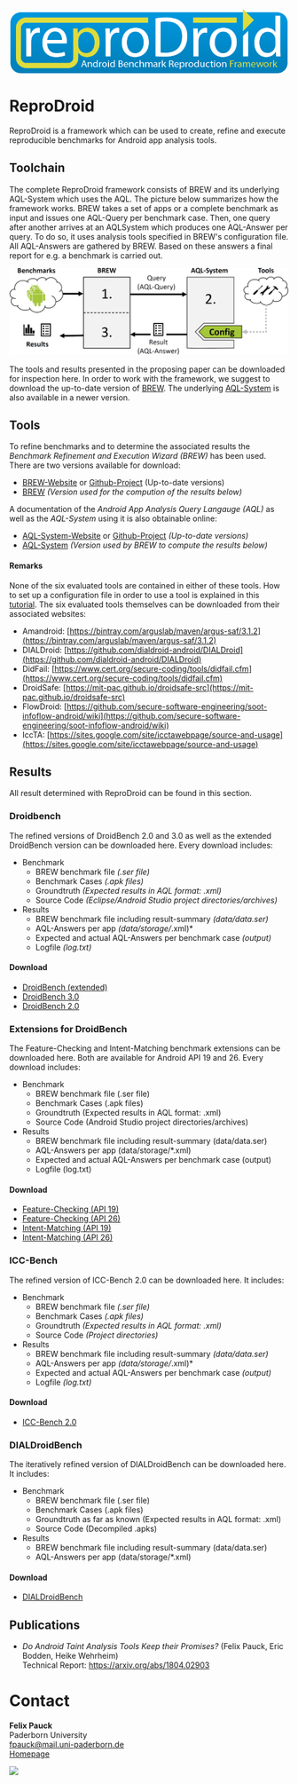 <p align="center">
	<img src="logo.png" width="500px"/>
</p>

# ReproDroid
ReproDroid is a framework which can be used to create, refine and execute reproducible benchmarks for Android app analysis tools.

## Toolchain
The complete ReproDroid framework consists of BREW and its underlying AQL-System which uses the AQL.
The picture below summarizes how the framework works.
BREW takes a set of apps or a complete benchmark as input and issues one AQL-Query per benchmark case.
Then, one query after another arrives at an AQLSystem which produces one AQL-Answer per query.
To do so, it uses analysis tools specified in BREW's configuration file.
All AQL-Answers are gathered by BREW. Based on these answers a final report for e.g. a benchmark is carried out.

<p align="center">
	<img src="overview.jpg" />
</p>

The tools and results presented in the proposing paper can be downloaded for inspection here.
In order to work with the framework, we suggest to download the up-to-date version of [BREW](https://FoelliX.github.io/BREW "Benchmark Refinement and Execution Wizard"). The underlying [AQL-System](https://FoelliX.github.io/AQL-System "System using the Analysis Query Language") is also available in a newer version.



## Tools
To refine benchmarks and to determine the associated results the *Benchmark Refinement and Execution Wizard (BREW)* has been used. There are two versions available for download:
- [BREW-Website](https://FoelliX.github.io/BREW) or [Github-Project](https://github.com/FoelliX/BREW) (Up-to-date versions)
- [BREW](https://uni-paderborn.sciebo.de/s/aH1jp12VOsG3HIn/download?path=%2Ftools&files=BREW.zip) *(Version used for the compution of the results below)*

A documentation of the *Android App Analysis Query Langauge (AQL)* as well as the *AQL-System* using it is also obtainable online:
- [AQL-System-Website](https://FoelliX.github.io/AQL-System) or [Github-Project](https://github.com/FoelliX/AQL-System) *(Up-to-date versions)*
- [AQL-System](https://uni-paderborn.sciebo.de/s/aH1jp12VOsG3HIn/download?path=%2Ftools&files=AQLSystem.zip) *(Version used by BREW to compute the results below)*

#### Remarks
None of the six evaluated tools are contained in either of these tools.
How to set up a configuration file in order to use a tool is explained in this [tutorial](https://github.com/FoelliX/BREW/wiki).
The six evaluated tools themselves can be downloaded from their associated websites:
- Amandroid:	[https://bintray.com/arguslab/maven/argus-saf/3.1.2](https://bintray.com/arguslab/maven/argus-saf/3.1.2)
- DIALDroid:	[https://github.com/dialdroid-android/DIALDroid](https://github.com/dialdroid-android/DIALDroid)
- DidFail:		[https://www.cert.org/secure-coding/tools/didfail.cfm](https://www.cert.org/secure-coding/tools/didfail.cfm)
- DroidSafe:	[https://mit-pac.github.io/droidsafe-src](https://mit-pac.github.io/droidsafe-src)
- FlowDroid:	[https://github.com/secure-software-engineering/soot-infoflow-android/wiki](https://github.com/secure-software-engineering/soot-infoflow-android/wiki)
- IccTA:		[https://sites.google.com/site/icctawebpage/source-and-usage](https://sites.google.com/site/icctawebpage/source-and-usage)



## Results
All result determined with ReproDroid can be found in this section.

### Droidbench
The refined versions of DroidBench 2.0 and 3.0 as well as the extended DroidBench version can be downloaded here.
Every download includes:

- Benchmark
  - BREW benchmark file *(.ser file)*
  - Benchmark Cases *(.apk files)*
  - Groundtruth *(Expected results in AQL format: .xml)*
  - Source Code *(Eclipse/Android Studio project directories/archives)*
- Results
  - BREW benchmark file including result-summary *(data/data.ser)*
  - AQL-Answers per app *(data/storage/*.xml)*
  - Expected and actual AQL-Answers per benchmark case *(output)*
  - Logfile *(log.txt)*

#### Download
- [DroidBench (extended)](https://uni-paderborn.sciebo.de/s/aH1jp12VOsG3HIn/download?path=%2Fbenchmarks&files=DroidBenchExtended.zip)
- [DroidBench 3.0](https://uni-paderborn.sciebo.de/s/aH1jp12VOsG3HIn/download?path=%2Fbenchmarks&files=DroidBench30.zip)
- [DroidBench 2.0](https://uni-paderborn.sciebo.de/s/aH1jp12VOsG3HIn/download?path=%2Fbenchmarks&files=DroidBench20.zip)

### Extensions for DroidBench
The Feature-Checking and Intent-Matching benchmark extensions can be downloaded here. Both are available for Android API 19 and 26.
Every download includes:

- Benchmark
  - BREW benchmark file (.ser file)
  - Benchmark Cases (.apk files)
  - Groundtruth (Expected results in AQL format: .xml)
  - Source Code (Android Studio project directories/archives)
- Results
  - BREW benchmark file including result-summary (data/data.ser)
  - AQL-Answers per app (data/storage/*.xml)
  - Expected and actual AQL-Answers per benchmark case (output)
  - Logfile (log.txt)

#### Download
- [Feature-Checking (API 19)](https://uni-paderborn.sciebo.de/s/aH1jp12VOsG3HIn/download?path=%2Fbenchmarks&files=FeatureChecking_API19.zip)
- [Feature-Checking (API 26)](https://uni-paderborn.sciebo.de/s/aH1jp12VOsG3HIn/download?path=%2Fbenchmarks&files=FeatureChecking_API26.zip)
- [Intent-Matching (API 19)](https://uni-paderborn.sciebo.de/s/aH1jp12VOsG3HIn/download?path=%2Fbenchmarks&files=IntentMatching_API19.zip)
- [Intent-Matching (API 26)](https://uni-paderborn.sciebo.de/s/aH1jp12VOsG3HIn/download?path=%2Fbenchmarks&files=IntentMatching_API26.zip)


### ICC-Bench
The refined version of ICC-Bench 2.0 can be downloaded here.
It includes:

- Benchmark
  - BREW benchmark file *(.ser file)*
  - Benchmark Cases *(.apk files)*
  - Groundtruth *(Expected results in AQL format: .xml)*
  - Source Code *(Project directories)*
- Results
  - BREW benchmark file including result-summary *(data/data.ser)*
  - AQL-Answers per app *(data/storage/*.xml)*
  - Expected and actual AQL-Answers per benchmark case *(output)*
  - Logfile *(log.txt)*

#### Download
- [ICC-Bench 2.0](https://uni-paderborn.sciebo.de/s/aH1jp12VOsG3HIn/download?path=%2Fbenchmarks&files=ICCBench20.zip)

### DIALDroidBench
The iteratively refined version of DIALDroidBench can be downloaded here. It includes:

- Benchmark
  - BREW benchmark file (.ser file)
  - Benchmark Cases (.apk files)
  - Groundtruth as far as known (Expected results in AQL format: .xml)
  - Source Code (Decompiled .apks)
- Results
  - BREW benchmark file including result-summary (data/data.ser)
  - AQL-Answers per app (data/storage/*.xml)

#### Download
- [DIALDroidBench](https://uni-paderborn.sciebo.de/s/aH1jp12VOsG3HIn/download?path=%2Fbenchmarks&files=DIALDroidBench.zip)



## Publications
- *Do Android Taint Analysis Tools Keep their Promises?* (Felix Pauck, Eric Bodden, Heike Wehrheim)  
Technical Report: https://arxiv.org/abs/1804.02903

# Contact
**Felix Pauck**  
Paderborn University  
fpauck@mail.uni-paderborn.de  
[Homepage](https://cs.uni-paderborn.de/sms/team/group/people/felix-pauck)

<a href="http://www.FoelliX.de" target="_blank"><img src="http://FoelliX.de/style/images/fx.png" width="200px" /></a>